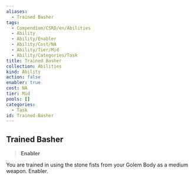 ```yaml
---
aliases:
  - Trained Basher
tags:
  - Compendium/CSRD/en/Abilities
  - Ability
  - Ability/Enabler
  - Ability/Cost/NA
  - Ability/Tier/Mid
  - Ability/Categories/Task
title: Trained Basher
collection: Abilities
kind: Ability
action: false
enabler: true
cost: NA
tier: Mid
pools: []
categories:
  - Task
id: Trained-Basher
---
```

## Trained Basher    
>**Enabler**  
    
You are trained in using the stone fists from your Golem Body as a medium weapon. Enabler.
